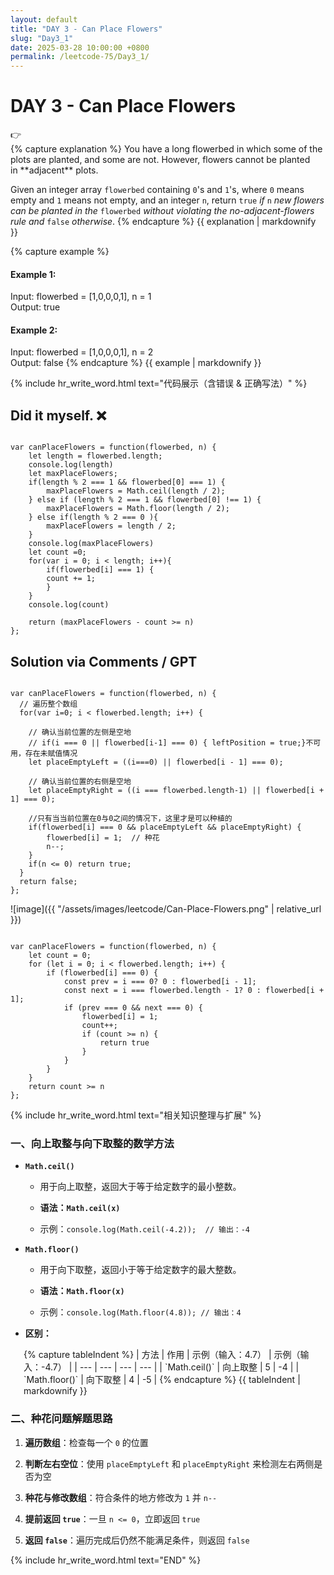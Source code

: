 ```yaml
---
layout: default
title: "DAY 3 - Can Place Flowers"
slug: "Day3_1"
date: 2025-03-28 10:00:00 +0800
permalink: /leetcode-75/Day3_1/
---
```


# DAY 3 - Can Place Flowers
<aside class="asideDiv">
    <div>👉</div>
    <div>
        <main>
            {% capture explanation %}
You have a long flowerbed in which some of the plots are planted, and some are not. However, flowers cannot be planted in **adjacent** plots.

Given an integer array `flowerbed` containing `0`'s and `1`'s, where `0` means empty and `1` means not empty, and an integer `n`, return `true` *if* `n` *new flowers can be planted in the* `flowerbed` *without violating the no-adjacent-flowers rule and* `false` *otherwise*.
            {% endcapture %}
            {{ explanation | markdownify }}
        </main>
        <main>
            {% capture example %}
#### Example 1:
Input: flowerbed = [1,0,0,0,1], n = 1  
Output: true
#### Example 2:
Input: flowerbed = [1,0,0,0,1], n = 2  
Output: false
            {% endcapture %}
            {{ example | markdownify }}
        </main>
    </div>
</aside>

{% include hr_write_word.html text="代码展示（含错误 & 正确写法）" %}

## **Did it myself.** &#x274C;
<pre><code class="language-js">
var canPlaceFlowers = function(flowerbed, n) {
    let length = flowerbed.length;
    console.log(length)
    let maxPlaceFlowers;
    if(length % 2 === 1 && flowerbed[0] === 1) {
        maxPlaceFlowers = Math.ceil(length / 2);
    } else if (length % 2 === 1 && flowerbed[0] !== 1) {
        maxPlaceFlowers = Math.floor(length / 2);
    } else if(length % 2 === 0 ){
        maxPlaceFlowers = length / 2;
    }
    console.log(maxPlaceFlowers)
    let count =0;
    for(var i = 0; i < length; i++){
        if(flowerbed[i] === 1) {
        count += 1;
        }
    }
    console.log(count)

    return (maxPlaceFlowers - count >= n)
};
</code></pre>

## **Solution via Comments / GPT**
<pre><code class="language-js">
var canPlaceFlowers = function(flowerbed, n) {
  // 遍历整个数组
  for(var i=0; i < flowerbed.length; i++) {

    // 确认当前位置的左侧是空地
    // if(i === 0 || flowerbed[i-1] === 0) { leftPosition = true;}不可用，存在未赋值情况
    let placeEmptyLeft = ((i===0) || flowerbed[i - 1] === 0);
    
    // 确认当前位置的右侧是空地
    let placeEmptyRight = ((i === flowerbed.length-1) || flowerbed[i + 1] === 0);

    //只有当当前位置在0与0之间的情况下，这里才是可以种植的
    if(flowerbed[i] === 0 && placeEmptyLeft && placeEmptyRight) {
        flowerbed[i] = 1;  // 种花
        n--;   
    }
    if(n <= 0) return true;
  }
  return false;
};
</code></pre>
![image]({{ "/assets/images/leetcode/Can-Place-Flowers.png" | relative_url }})

<pre><code class="language-js">
var canPlaceFlowers = function(flowerbed, n) {
    let count = 0;
    for (let i = 0; i < flowerbed.length; i++) {
        if (flowerbed[i] === 0) {
            const prev = i === 0? 0 : flowerbed[i - 1];
            const next = i === flowerbed.length - 1? 0 : flowerbed[i + 1];
            if (prev === 0 && next === 0) {
                flowerbed[i] = 1;
                count++;
                if (count >= n) {
                    return true
                }
            }
        }
    }
    return count >= n
};
</code></pre>

{% include hr_write_word.html text="相关知识整理与扩展" %}

### **一、向上取整与向下取整的数学方法**

- **`Math.ceil()`**

    - 用于向上取整，返回大于等于给定数字的最小整数。

    - **语法：`Math.ceil(x)`**

    - 示例：`console.log(Math.ceil(-4.2));  // 输出：-4`

- **`Math.floor()`**

    - 用于向下取整，返回小于等于给定数字的最大整数。

    - **语法：`Math.floor(x)`**

    - 示例：`console.log(Math.floor(4.8)); // 输出：4`

- **区别：**
<div style="margin-left: 1.5em;">
{% capture tableIndent %}
| 方法 | 作用 | 示例（输入：4.7） | 示例（输入：-4.7） |
| --- | --- | --- | --- |
| `Math.ceil()` | 向上取整 | 5 | -4 |
| `Math.floor()` | 向下取整 | 4 | -5 |
{% endcapture %}
{{ tableIndent | markdownify }}
</div>

### 二、种花问题解题思路

1. **遍历数组**：检查每一个 `0` 的位置

2. **判断左右空位**：使用 `placeEmptyLeft` 和 `placeEmptyRight` 来检测左右两侧是否为空

3. **种花与修改数组**：符合条件的地方修改为 `1` 并 `n--`

4. **提前返回 `true`**：一旦 `n <= 0`，立即返回 `true`

5. **返回 `false`**：遍历完成后仍然不能满足条件，则返回 `false`

{% include hr_write_word.html text="END" %}

